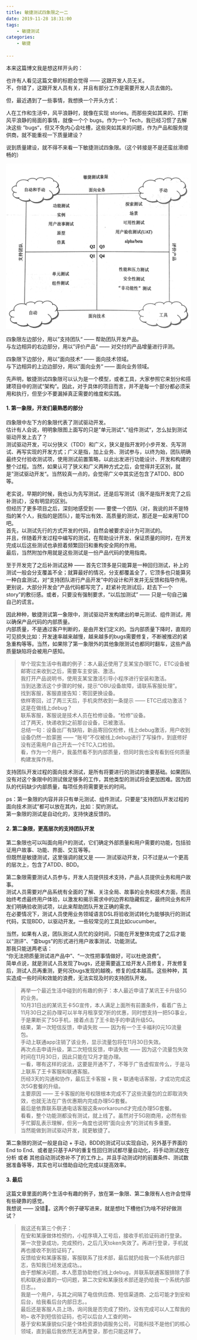 ```yaml
---
title: 敏捷测试四象限之一二   
date: 2019-11-28 18:31:00  
tags: 
    - 敏捷测试
categories: 
    - 敏捷

---
```


本来这篇博文我是想这样开头的：  

也许有人看见这篇文章的标题会觉得 —— 这跟开发人员无关。  
不，你错了，这跟开发人员有关，并且有部分工作是需要开发人员去做的。  

但，最近遇到了一些事情，我想换一个开头方式：  

人在工作和生活中，风平浪静时，就像在实现 stories。而那些突如其来的、打断风平浪静的局面的事情，就像一个个 bugs。作为一个 Tech，我已经习惯了去解决这些 ”bugs“，但又不免内心会吐槽，这些突如其来的问题，作为产品和服务提供商，就不能重视一下质量建设？  

说到质量建设，就不得不来看一下敏捷测试四象限。（这个转接是不是还蛮丝滑顺畅的）

![敏捷测试四象限](./敏捷测试四象限之一二/agile_testing_quadrant.png)


四象限左边部分，用以”支持团队“ —— 帮助团队开发产品。  
与左边相异的右边部分，用以”评价产品“ —— 对交付的产品增量进行评测。  

四象限下边部分，用以”面向技术“ —— 面向技术领域。  
与下边相异的上边边部分，用以”面向业务“ —— 面向业务领域。  

先声明，敏捷测试四象限可以认为是一个模型，或者工具，大家参照它来划分和搭建项目中的测试“架构”。因此，对于具体的项目而言，并不是每一个部分都必须采用和执行，但至少不要漏掉真正需要的维度和实践。  

<!-- more -->

#### 1. 第一象限，开发们最熟悉的部分
四象限中左下方的象限代表了测试驱动开发。  
估计有人会说，明明象限图上面写的只是”单元测试“、”组件测试“，怎么扯到测试驱动开发上去了？  
测试驱动开发，可以分狭义（TDD）和广义，狭义是指开发时小步开发、先写测试、再写实现的开发方式；广义是指，加上业务、测试参与，以终为始，团队明确最终交付验收测试项，使用测试前置策略，以此出发进行功能设计、开发和构建的整个过程。当然，如果认可了狭义和广义两种方式之后，会觉得并无区别，就是”测试驱动开发“。当然较真一点的，会觉得广义中其实还包含了ATDD、BDD等。  

老实说，早期的时候，我也认为先写测试，还是后写测试（我不是指开发完了之后补测试），没有明显的区别。  
但经历了更多项目之后，深刻地感受到 —— 要使一个团队（对，我说的并不是特指的某个人，我指的是团队），能写出有效、高质量的测试，那还是一起来用TDD吧。  
首先，以测试先行的方式开发的代码，自然会被要求设计为可测试的。  
并且，伴随着开发过程中编写的测试，在帮助设计开发、保证质量的同时，在开发完成以后这些测试也承担着频繁回归和重构安全网的作用。  
最后，当然附加作用就是这些测试是一份产品代码的使用指南。  

至于开发完了之后补测试这种 —— 首先它顶多是只能算是一种回归测试，补上的测试一般会分支覆盖不全；就算最好的情况，分支都覆盖全了，它顶多也只能算另一种白盒测试，对“支持团队进行产品开发”中的设计和开发并无反馈和指导作用。更别说，大部分开发会”产品代码都写完了，赶紧补完测试后，赶去下一个story”的敷衍感。或者，只要没有强制要求，“以后加测试” —— 只是一句自己骗自己的谎言。  

因此种种，敏捷测试第一象限中，测试驱动开发构建出的单元测试、组件测试，用以确保产品代码的内部质量。  
内部质量，不是通过客户判断的，是由开发们定义的。当内部质量下降时，直观的可见损失比如：开发速率越来越慢，越来越多的bugs需要修复，不断被推迟的紧急重构等等。当然，如果除了第一象限外的其他象限测试也都同时翻车，这些产品质量缺陷将会被用户感知。  

> 举个现实生活中有趣的例子：本人最近使用了支某宝办理ETC，ETC设备被邮寄过来收到之后，需要车主安装、激活。  
我打开产品说明书，使用支某宝激活引导小程序进行安装和激活。  
当到达激活这个步骤的时候，提示“OBU设备故障，请联系客服处理”。  
找到客服，客服直接告知：寄回更换设备。  
依样寄回，过了两三天后，手机突然收到一条提示 —— ETC已成功激活？这是在做线上debug？  
联系客服，客服说是技术人员在检修设备。“检修”设备。  
过了两天，快递收到之前那台设备，已被激活。  
总结一句：设备出厂有缺陷，新品寄回仅检修，线上debug激活，用户收到设备仍然一脸蒙圈 —— “账号”不仅被线上debug进行了写操作，到底修好没有还需用户自己开去一个ETC入口检验。  
看，作为一个用户，我虽然看不到内部质量，但同时我也没有看到任何质量构建发挥作用。  

支持团队开发过程的面向技术测试，是所有将要进行的测试的重要基础。如果团队没有对这个象限中的测试做足够多的工作，其他类型的测试将会更加困难。因为团队的代码缺少内部质量，每项任务将需要更长的时间。  

ps：第一象限的内容并非只有单元测试、组件测试，只要是“支持团队开发过程的面向技术测试”都可以放在其内，比如：契约测试。  
第一象限的测试是自动化的，支持快速反馈的。  

#### 2. 第二象限，更高层次的支持团队开发
第二象限也可以叫面向用户的测试，它们确定外部质量和用户需要的功能，包括验证用户故事、功能、界面、交互等等。  
但既然是敏捷测试，这里强调的就又是 —— 测试驱动开发，只不过是从一个更高的层次上，包含了ATDD、BDD。  

第二象限需要测试人员参与，开发人员提供技术支持，产品人员提供业务和用户故事。  
测试人员需要对产品系统有全面的了解、关注全局、故事的业务和技术方面，而且始终考虑最终用户体验，以激发和揭示需求中的边界和隐藏假定，最终同业务和开发们明确验收测试项，以此来帮助团队开发正确的需求。  
在必要情况下，测试人员使用业务领域语言DSL将验收测试转化为能够执行的测试代码，实现BDD，以驱动开发。一些较常见的工具比如cucumber。  

当然，如果有人说，团队测试人员忙的没时间，只能在开发整体完成了之后才能以“测评”、“查bugs”的形式进行用户故事测试、功能测试。  
那我只能送两老话：  
“你无法把质量测试进产品中”、“一次性把事情做好，可以杜绝浪费”。  
简单点说，就是测试人员发现了bugs，还是需要返工给开发人员修复，开发修复后，测试人员再重测，更何况bugs发现的越晚，修复的成本越高。这些种种，其实造成一些时间和效能的浪费，无法实现及时的支持团队开发。  

> 再举一个最近生活中碰到的有趣的例子：本人最近申请了某讯王卡升级5G的业务。  
10月31日出的某讯王卡5G宣传，本人满足上面所有前置条件，看着广告上11月30日之前办理可以半年月租享受7折的优惠，同时想支持一把5G事业，  
于是果断买了5G手机，接着点击了王卡助手的申请升级5G。  
结果，第一次短信反馈，申请失败 —— 因为有一个王卡福利0元1G流量包。  
手动上联通app注销了该业务，显示流量包将在11月30日失效。  
再次点击申请升级，第二次短信反馈，申请失败 —— 因为这个流量包失效时间在11月30日，因此只能在12月才能办理。  
一看，哪有这样的说法，这要是开通不了，不等于广告虚假宣传么，于是马上联系了王卡客服和联通客服。  
历经3天的沟通和协作，最后王卡客服 + 我 + 联通电话客服，才成功完成这次5G套餐的升级。  
主要原因 —— 王卡客服的账号权限根本完成不了这些流量包的立即取消失效，也就无法在广告优惠期内完成办理5G套餐。  
最后是依靠联系联通电话客服这条workaround才完成办理5G套餐。  
看看，整个功能测都没有测试，就上线了。虽然对于5G刚商用，必然有些手忙脚乱表示理解，但另一角度也说明“面向业务”的测试有多重要。  
当然能做到测试驱动开发，就更敏捷了。  

第二象限的测试一般是自动 + 手动，BDD的测试可以实现自动，另外基于界面的End to End、或者是只基于API的重复性回归测试都尽量自动化，将手动测试放在分析 或者 其他自动测试弥补不了的工作上。并且手动测试时的前置条件、测试数据准备等等，其实也可以借助自动化完成以提高效率。  

#### 3. 最后
这篇文章里面的两个生活中有趣的例子，放在第一象限、第二象限有人也许会觉得有些硬靠的感觉。  
我想说 —— 没错🤣。这两个例子硬写进来，就是想吐下槽他们为啥不好好做测试？  

> 我这还有第三个例子：  
在安和某康做体检预约，小程序填入工号后，接收手机验证码进行登录。  
第一次登录成功，完成预约，之后几天token失效了。再进行登录，手机就再也接收不到验证码了。  
反馈给安和某康客服，客服联系了技术部，最后就扔给我一个系统内部日志，告知我已经发送成功。。  
由于想解决问题，本人愿意协助他们线上debug，并联系联通客服排除了手机和联通设置的一切问题，第二次安和某康技术部还是扔给我一个系统内部日志。。  
我是一个用户，与其之间隔了电信供应商、短信渠道商、之后可能才到安和后台，给我看后台内部日志。。  
最后还是客服人员上场，询问我是否完成了预约，没有完成可以人工帮我的哟~ 收不到短信验证码，也可以后台人工查的哟~  
基于安和某康貌似只是个体检资源协调服务公司，可能科技不是他们的核心领域，直到最后我依然无法再登录，那也只能这样了。  